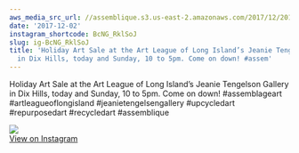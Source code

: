 ```yaml
---
aws_media_src_url: //assemblique.s3.us-east-2.amazonaws.com/2017/12/2017-12-02_15-26-29_UTC.jpg
date: '2017-12-02'
instagram_shortcode: BcNG_RklSoJ
slug: ig-BcNG_RklSoJ
title: 'Holiday Art Sale at the Art League of Long Island’s Jeanie Tengelson Gallery
  in Dix Hills, today and Sunday, 10 to 5pm. Come on down! #assem'
---
```


Holiday Art Sale at the Art League of Long Island’s Jeanie Tengelson Gallery in Dix Hills, today and Sunday, 10 to 5pm. Come on down! #assemblageart #artleagueoflongisland #jeanietengelsengallery #upcycledart #repurposedart #recycledart #assemblique 

![](//assemblique.s3.us-east-2.amazonaws.com/2017/12/2017-12-02_15-26-29_UTC.jpg)   
[View on Instagram](https://www.instagram.com/p/BcNG_RklSoJ/)